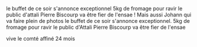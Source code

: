 le buffet de ce soir s'annonce exceptionnel
5kg de fromage pour ravir le public d'attali
Pierre Biscourp va être fier de l'ensae !
Mais aussi Johann qui va faire plein de photos
le buffet de ce soir s'annonce exceptionnel.
5kg de fromage pour ravir le public d'Attali
Pierre Biscourp va être fier de l'ensae

vive le comté affiné 24 mois
